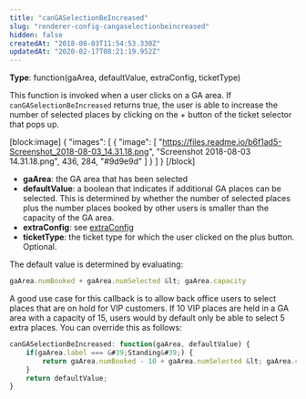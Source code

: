 ```yaml
---
title: "canGASelectionBeIncreased"
slug: "renderer-config-cangaselectionbeincreased"
hidden: false
createdAt: "2018-08-03T11:54:53.330Z"
updatedAt: "2020-02-17T08:21:19.952Z"
---
```

**Type**: function(gaArea, defaultValue, extraConfig, ticketType)

This function is invoked when a user clicks on a GA area. If `canGASelectionBeIncreased` returns true, the user is able to increase the number of selected places by clicking on the + button of the ticket selector that pops up.


[block:image]
{
  &quot;images&quot;: [
    {
      &quot;image&quot;: [
        &quot;https://files.readme.io/b6f1ad5-Screenshot_2018-08-03_14.31.18.png&quot;,
        &quot;Screenshot 2018-08-03 14.31.18.png&quot;,
        436,
        284,
        &quot;#9d9e9d&quot;
      ]
    }
  ]
}
[/block]
* **gaArea**: the GA area that has been selected
* **defaultValue**: a boolean that indicates if additional GA places can be selected. This is determined by whether the number of selected places plus the number places booked by other users is smaller than the capacity of the GA area.
* **extraConfig**: see [extraConfig](doc:renderer-config-extraconfig)
* **ticketType**: the ticket type for which the user clicked on the plus button. Optional. 

The default value is determined by evaluating:
 
```javascript
gaArea.numBooked + gaArea.numSelected &lt; gaArea.capacity
```

A good use case for this callback is to allow back office users to select places that are on hold for VIP customers. If 10 VIP places are held in a GA area with a capacity of 15, users would by default only be able to select 5 extra places. You can override this as follows:

```javascript
canGASelectionBeIncreased: function(gaArea, defaultValue) {
    if(gaArea.label === &#39;Standing&#39;) {
        return gaArea.numBooked - 10 + gaArea.numSelected &lt; gaArea.capacity;        
    }
    return defaultValue;
}
```
